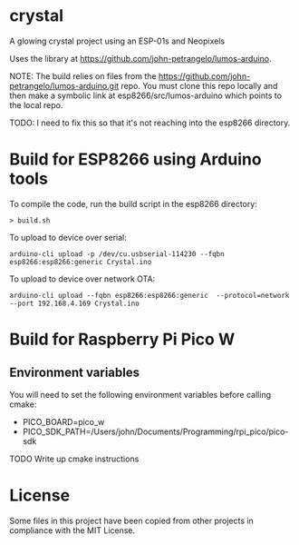 # crystal
A glowing crystal project using an ESP-01s and Neopixels

Uses the library at https://github.com/john-petrangelo/lumos-arduino.

NOTE:
The build relies on files from the https://github.com/john-petrangelo/lumos-arduino.git repo. You must
clone this repo locally and then make a symbolic link at esp8266/src/lumos-arduino which points to the
local repo.

TODO: I need to fix this so that it's not reaching into the esp8266 directory.

# Build for ESP8266 using Arduino tools

To compile the code, run the build script in the esp8266 directory:
```
> build.sh
```

To upload to device over serial:
```
arduino-cli upload -p /dev/cu.usbserial-114230 --fqbn esp8266:esp8266:generic Crystal.ino
```

To upload to device over network OTA:
```
arduino-cli upload --fqbn esp8266:esp8266:generic  --protocol=network --port 192.168.4.169 Crystal.ino
```
# Build for Raspberry Pi Pico W

## Environment variables

You will need to set the following environment variables before calling cmake:
- PICO_BOARD=pico_w
- PICO_SDK_PATH=/Users/john/Documents/Programming/rpi_pico/pico-sdk

TODO Write up cmake instructions

# License
Some files in this project have been copied from other projects in compliance with the MIT License.
